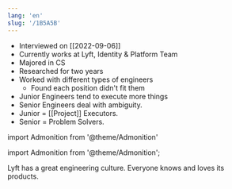 ```yaml
---
lang: 'en'
slug: '/1B5A5B'
---
```


- Interviewed on [[2022-09-06]]
- Currently works at Lyft, Identity & Platform Team
- Majored in CS
- Researched for two years
- Worked with different types of engineers
  - Found each position didn't fit them
- Junior Engineers tend to execute more things
- Senior Engineers deal with ambiguity.
- Junior = [[Project]] Executors.
- Senior = Problem Solvers.

import Admonition from '@theme/Admonition'

import Admonition from '@theme/Admonition';

<Admonition type="info" title="I love my job because..." icon="💙">
Lyft has a great engineering culture.
Everyone knows and loves its products.
</Admonition>
